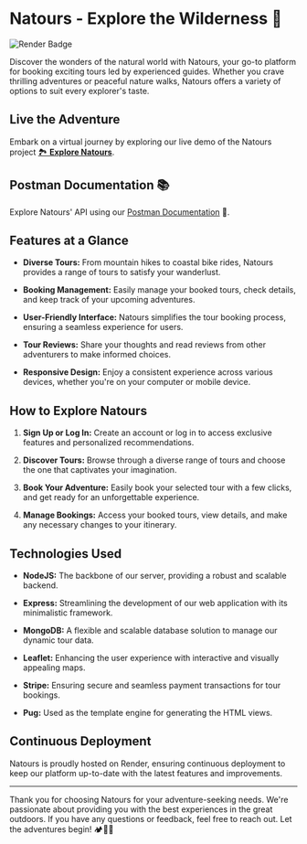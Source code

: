# Natours - Explore the Wilderness 🌿

![Render Badge](https://img.shields.io/badge/deployed%20on-render-brightgreen)

Discover the wonders of the natural world with Natours, your go-to platform for booking exciting tours led by experienced guides. Whether you crave thrilling adventures or peaceful nature walks, Natours offers a variety of options to suit every explorer's taste.

## Live the Adventure

Embark on a virtual journey by exploring our live demo of the Natours project [🏞️ **Explore Natours**](https://natours-rahuljsaliaan.onrender.com/).

## Postman Documentation 📚

Explore Natours' API using our [Postman Documentation](https://documenter.getpostman.com/view/31037962/2s9YkhgPXQ) 🚀.

## Features at a Glance

- **Diverse Tours:** From mountain hikes to coastal bike rides, Natours provides a range of tours to satisfy your wanderlust.
  
- **Booking Management:** Easily manage your booked tours, check details, and keep track of your upcoming adventures.

- **User-Friendly Interface:** Natours simplifies the tour booking process, ensuring a seamless experience for users.

- **Tour Reviews:** Share your thoughts and read reviews from other adventurers to make informed choices.

- **Responsive Design:** Enjoy a consistent experience across various devices, whether you're on your computer or mobile device.

## How to Explore Natours

1. **Sign Up or Log In:** Create an account or log in to access exclusive features and personalized recommendations.

2. **Discover Tours:** Browse through a diverse range of tours and choose the one that captivates your imagination.

3. **Book Your Adventure:** Easily book your selected tour with a few clicks, and get ready for an unforgettable experience.

4. **Manage Bookings:** Access your booked tours, view details, and make any necessary changes to your itinerary.

## Technologies Used

- **NodeJS:** The backbone of our server, providing a robust and scalable backend.
  
- **Express:** Streamlining the development of our web application with its minimalistic framework.

- **MongoDB:** A flexible and scalable database solution to manage our dynamic tour data.

- **Leaflet:** Enhancing the user experience with interactive and visually appealing maps.

- **Stripe:** Ensuring secure and seamless payment transactions for tour bookings.

- **Pug:** Used as the template engine for generating the HTML views.

## Continuous Deployment

Natours is proudly hosted on Render, ensuring continuous deployment to keep our platform up-to-date with the latest features and improvements.

---

Thank you for choosing Natours for your adventure-seeking needs. We're passionate about providing you with the best experiences in the great outdoors. If you have any questions or feedback, feel free to reach out. Let the adventures begin! 🏕️🌟🌲
